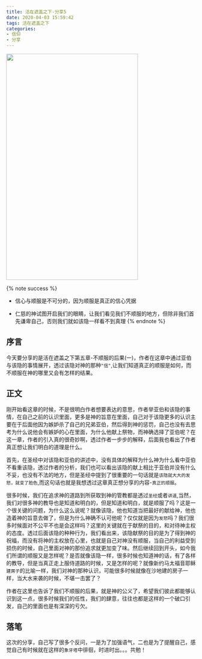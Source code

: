 ```yaml
---
title: 活在遮盖之下-分享5
date: 2020-04-03 15:59:42
tags: 活在遮盖之下
categories:
- 信仰
- 分享
---
```


<img src="https://hexo-1257711631.cos.ap-nanjing.myqcloud.com/20200227212142.png" width=350 height=600>

{% note success %}
* 信心与顺服是不可分的，因为顺服是真正的信心凭据

* 仁慈的神试图开启我们的眼睛，让我们看见我们不顺服的地方，但除非我们首先谦卑自己，否则我们就如该隐一样看不到真理
{% endnote %}

## 序言
今天要分享的是活在遮盖之下第五章-不顺服的后果(一)，作者在这章中通过亚伯与该隐的事情展开，透过该隐对神的那种`"信"`,让我们知道真正的顺服是如何，而不顺服在神的哪里又会有怎样的结果。

## 正文
刚开始看这章的时候，不是很明白作者想要表达的意思，作者举亚伯和该隐的事情，在自己之前的认识里面，更多是神的旨意在里面，自己对于该隐更多的认识主要在于后面他因为嫉妒杀了自己的兄弟亚伯，然后得到神的惩罚，自己也没有去思考为什么说他会有嫉妒的心在里面，为什么他献上祭物，而神确选择了亚伯呢？在这一章，作者的引入真的很奇妙啊，透过作者一步步的解释，后面我也看出了作者真正想让我们明白的道理是什么。

首先，在圣经中对该隐和亚伯的讲述中，没有具体的解释为什么神为什么看中亚伯不看重该隐，透过作者的分析，我们也可以看出该隐的献上相比于亚伯并没有什么不妥，也没有不法的地方，但是圣经中提到了很重要的一句话就是`该隐就大大的发怒，就变了脸色`,而这句话也就是我想透过这章真正想分享的内容-`真正的顺服`。

很多时候，我们在追求神的道路到所获取到神的管教都是透过`圣经`或者`讲道`,当然，我们对很多神的教导也是知道和明白的，但是知道和明白，就是顺服了吗？这是一个很关键的问题，为什么这么说呢？就像该隐，他也知道当把最好的献给神，他也造着神的旨意去做了，但是为什么神确不认可他呢？仅仅就是因为`发怒`吗？我们很多时候面对不公平不也是会这样吗？这里的关键就在于献祭的目的，和对待神主权的态度。透过后面该隐的种种行为，我们看出来，该隐献祭的目的是为了得到神的祝福，而没有将神的主权放在心里，也就是自己对神没有顺服，当自己的利益受到损伤的时候，自己里面对神的那份追求就更加变了味。然后继续回到开头，如今我们所谓的顺服又是怎样呢？是否就像该隐一样，很多时候也知道神的话，有了各样的教导，但是当真正走上服侍道路的时候，又是怎样的呢？就像新约马太福音耶稣`建房子`的比喻一样，我们对神的那种认识，可能很多时候就像在沙地建的房子一样，当大水来袭的时候，不堪一击罢了？

作者在这里也告诉了我们不顺服的后果，就是神的公义了，希望我们彼此都能够认识到这一点，很多时候我们的任性，我们的肆意，往往也都是这样的一个破口引发，自己的里面也是有深深的亏欠。

## 落笔

这次的分享，自己写了很多个反问，一是为了加强语气，二也是为了提醒自己，感觉自己有时候就在这样的`象牙塔`中徘徊，时进时出。。。共勉！